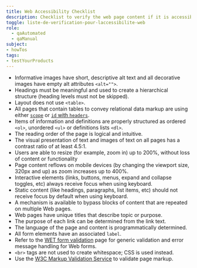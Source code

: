 ```yaml
---
title: Web Accessibility Checklist
description: Checklist to verify the web page content if it is accessible or not.
toggle: liste-de-verification-pour-laccessibilite-web
role:
  - qaAutomated
  - qaManual
subject:
- howTos
tags:
- testYourProducts
---
```


<ul class="list-unstyled mrgn-tp-lg">
  <li class="mrgn-bttm-md"><span class="far fa-square mrgn-rght-md" aria-hidden="true"></span>Informative images have short, descriptive alt text and all decorative images have empty alt attributes <code>&lt;alt=""&gt;</code>.</li>
  <li class="mrgn-bttm-md"><span class="far fa-square mrgn-rght-md" aria-hidden="true"></span>Headings must be meaningful and used to create a hierarchical structure (heading levels must not be skipped).</li>
  <li class="mrgn-bttm-md"><span class="far fa-square mrgn-rght-md" aria-hidden="true"></span>Layout does not use <code>&lt;table&gt;</code>.</li>
  <li class="mrgn-bttm-md"><span class="far fa-square mrgn-rght-md" aria-hidden="true"></span>All pages that contain tables to convey relational data markup are using either <a href="https://webaim.org/techniques/tables/data#scope"><code>scope</code></a> or <a href="https://webaim.org/techniques/tables/data#id"><code>id</code> with <code>headers</code></a>.</li>
  <li class="mrgn-bttm-md"><span class="far fa-square mrgn-rght-md" aria-hidden="true"></span>Items of information and definitions are properly structured as ordered <code>&lt;ol&gt;</code>, unordered <code>&lt;ul&gt;</code> or definitions lists <code>&lt;dl&gt;</code>.</li>
  <li class="mrgn-bttm-md"><span class="far fa-square mrgn-rght-md" aria-hidden="true"></span>The reading order of the page is logical and intuitive.</li>
  <li class="mrgn-bttm-md"><span class="far fa-square mrgn-rght-md" aria-hidden="true"></span>The visual presentation of text and images of text on all pages has a contrast ratio of at least 4.5:1.</li>
  <li class="mrgn-bttm-md"><span class="far fa-square mrgn-rght-md" aria-hidden="true"></span>Users are able to resize (for example, zoom in) up to 200%, without loss of content or functionality</li>
  <li class="mrgn-bttm-md"><span class="far fa-square mrgn-rght-md" aria-hidden="true"></span>Page content reflows on mobile devices (by changing the viewport size, 320px and up) as zoom increases up to 400%.</li>
  <li class="mrgn-bttm-md"><span class="far fa-square mrgn-rght-md" aria-hidden="true"></span>Interactive elements (links, buttons, menus, expand and collapse toggles, etc) always receive focus when using keyboard.</li>
  <li class="mrgn-bttm-md"><span class="far fa-square mrgn-rght-md" aria-hidden="true"></span>Static content (like headings, paragraphs, list items, etc) should not receive focus by default when using keyboard.</li>
  <li class="mrgn-bttm-md"><span class="far fa-square mrgn-rght-md" aria-hidden="true"></span>A mechanism is available to bypass blocks of content that are repeated on multiple Web pages.</li>
  <li class="mrgn-bttm-md"><span class="far fa-square mrgn-rght-md" aria-hidden="true"></span>Web pages have unique titles that describe topic or purpose.</li>
  <li class="mrgn-bttm-md"><span class="far fa-square mrgn-rght-md" aria-hidden="true"></span>The purpose of each link can be determined from the link text.</li>
  <li class="mrgn-bttm-md"><span class="far fa-square mrgn-rght-md" aria-hidden="true"></span>The language of the page and content is programmatically determined.</li>
  <li class="mrgn-bttm-md"><span class="far fa-square mrgn-rght-md" aria-hidden="true"></span>All form elements have an associated <code>label</code>.</li>
  <li class="mrgn-bttm-md"><span class="far fa-square mrgn-rght-md" aria-hidden="true"></span>Refer to the <a href="https://wet-boew.github.io/wet-boew/demos/formvalid/formvalid-en.html">WET form validation</a> page for generic validation and error message handling for Web forms.</li>
  <li class="mrgn-bttm-md"><span class="far fa-square mrgn-rght-md" aria-hidden="true"></span><code>&lt;br&gt;</code> tags are not used to create whitespace; CSS is used instead.</li>
  <li class="mrgn-bttm-md"><span class="far fa-square mrgn-rght-md" aria-hidden="true"></span>Use the <a href="https://validator.w3.org/">W3C Markup Validation Service</a> to validate page markup.</li>
</ul>
